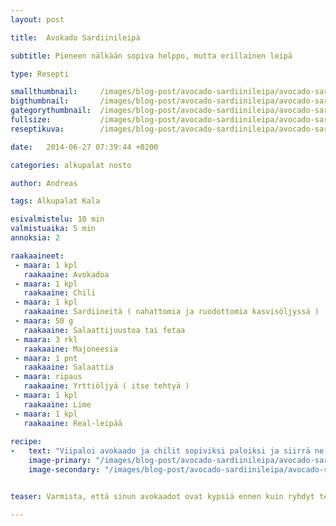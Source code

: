 ```yaml
---
layout: post

title:	Avokado Sardiinileipä

subtitle: Pieneen nälkään sopiva helppo, mutta erillainen leipä

type: Resepti

smallthumbnail: 	/images/blog-post/avocado-sardiinileipa/avocado-sardiinileipa-150.jpg
bigthumbnail:		/images/blog-post/avocado-sardiinileipa/avocado-sardiinileipa-700.jpg
gategorythumbnail: 	/images/blog-post/avocado-sardiinileipa/avocado-sardiinileipa-450.jpg
fullsize: 			/images/blog-post/avocado-sardiinileipa/avocado-sardiinileipa-fullsize.jpg
reseptikuva:		/images/blog-post/avocado-sardiinileipa/avocado-sardiinileipa-blogpost.jpg

date:	2014-06-27 07:39:44 +0200

categories: alkupalat nosto

author: Andreas

tags: Alkupalat Kala

esivalmistelu: 10 min
valmistuaika: 5 min
annoksia: 2

raakaaineet:
 - maara: 1 kpl	
   raakaaine: Avokadoa
 - maara: 1 kpl	
   raakaaine: Chili
 - maara: 1 kpl	
   raakaaine: Sardiineitä ( nahattomia ja ruodottomia kasvisöljyssä )
 - maara: 50 g	
   raakaaine: Salaattijuustoa tai fetaa
 - maara: 3 rkl	
   raakaaine: Majoneesia
 - maara: 1 pnt	
   raakaaine: Salaattia
 - maara: ripaus	
   raakaaine: Yrttiöljyä ( itse tehtyä )
 - maara: 1 kpl	
   raakaaine: Lime
 - maara: 1 kpl	
   raakaaine: Real-leipää
  
recipe: 
-   text: "Viipaloi avokaado ja chilit sopiviksi paloiksi ja siirrä ne sivuun odottamaan kasausta. Aloita levittämällä majoneesia leivänpäälle ja nostele salaatinlehdet majoneesin päälle. Asettele nyt viipaloidut avokaadot ja chilit salaatinpäälle. Nostele sardiinia seuraavaksi päälle ja ripottele myös salaattijuustoa leivänpäälle. Lisää yrittiöljy ja limen mehu koko komeudun päälle. Voit koristella seessamisiemenillä leivän. Ei muuta kuin herkuttelemaan."
    image-primary: "/images/blog-post/avocado-sardiinileipa/avocado-sardiinileipa-blogpost-7.jpg"
    image-secondary: "/images/blog-post/avocado-sardiinileipa/avocado-sardiinileipa-blogpost-14.jpg"


teaser: Varmista, että sinun avokaadot ovat kypsiä ennen kuin ryhdyt tekemään.

---
```



